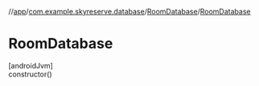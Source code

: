 //[app](../../../index.md)/[com.example.skyreserve.database](../index.md)/[RoomDatabase](index.md)/[RoomDatabase](-room-database.md)

# RoomDatabase

[androidJvm]\
constructor()
